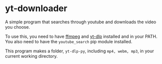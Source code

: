 # yt-downloader
A simple program that searches through youtube and downloads the video you choose.

To use this, you need to have [ffmpeg](https://ffmpeg.org/) and [yt-dlp](https://github.com/yt-dlp/yt-dlp) installed and in your PATH.
You also need to have the `youtube_search` pip module installed.

This program makes a folder, `yt-dlp-py`, including `mp4, webm, mp3`, in your current working directory.